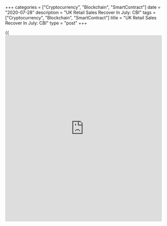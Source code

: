 +++
categories = ["Cryptocurrency", "Blockchain", "SmartContract"]
date = "2020-07-28"
description = "UK Retail Sales Recover In July: CBI"
tags = ["Cryptocurrency", "Blockchain", "SmartContract"]
title = "UK Retail Sales Recover In July: CBI"
type = "post"
+++

{{<iframe id="large-banner" src="https://www.bounty.group/#slide=10.0" width="100%" height="600" scrolling="no" style="border: 0px solid rgb(216, 221, 230); border-radius: 3px;">}}

UK retail sales grew in July after three months of sharp declines due to
the restrictions imposed to contain the spread of the [coronavirus][1],
the monthly Distributive Trades Survey data from the Confederation of
British Industry showed Monday.

The retail sales balance rose to +4 percent in July from -37 percent in
June. Economists had forecast the balance to improve moderately to -25
percent.

However, a net 5 percent expects sales to fall next month.

Alongside higher grocery volumes, sales of hardware & DIY products and
other normal goods returned to growth in the year to July.

"The re-opening of non-essential retail was a vital step towards
recovery but isn't a cure-all," Rain Newton-Smith, CBI chief economist,
said.

"The Government has provided critical support for firms and jobs
throughout the crisis. But ongoing financial pressures are a major
challenge for some retailers, and additional direct support to shore up
cash flow, such as extension of [business][2] rates relief, should be
considered," the economist said.

For comments and feedback [contact](https://www.playgroundfx.com/contact/): editorial@rtt[news](https://www.letsplayfx.com/blog/forex-news-website/).com

[Economic News][3]

 **What parts of the world are seeing the best (and worst) economic
performances lately? Click[here][4] to check out our [Econ Scorecard][4]
and find out! See up-to-the-moment [ranking](https://www.playgroundfx.com/blog/crypto-exchange-ranking/)s for the best and worst
performers in [GDP][5], [unemployment rate][6], [inflation][7] and much
more.**

   1. www.rtt[news](https://www.letsplayfx.com/blog/forex-news-website/).com/list/coronavirus.aspx
   2. www.rtt[news](https://www.letsplayfx.com/blog/forex-news-website/).com/Content/Business.aspx
   3. www.rtt[news](https://www.letsplayfx.com/blog/forex-news-website/).com/Content/EconomicNews.aspx
   4. www.rtt[news](https://www.letsplayfx.com/blog/forex-news-website/).com/economic-scorecard/world-rank/unemployment-rate/highest-performance.aspx
   5. www.rtt[news](https://www.letsplayfx.com/blog/forex-news-website/).com/economic-scorecard/world-rank/GDP/highest-performance.aspx
   6. www.rtt[news](https://www.letsplayfx.com/blog/forex-news-website/).com/economic-scorecard/world-rank/unemployment-rate/lowest-performance.aspx
   7. www.rtt[news](https://www.letsplayfx.com/blog/forex-news-website/).com/economic-scorecard/world-rank/CPI/highest-performance.aspx